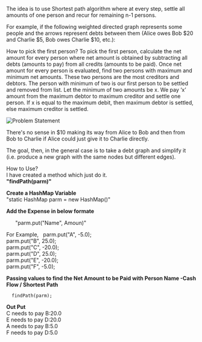 The idea is to use Shortest path algorithm where at every step, settle all amounts of one person and recur for remaining n-1 persons.

For example, if the following weighted directed graph represents some people and the arrows represent debts between them (Alice owes Bob $20 and Charlie $5, Bob owes Charlie $10, etc.):

How to pick the first person? To pick the first person, calculate the net amount for every person where net amount is obtained by subtracting all debts (amounts to pay) from all credits (amounts to be paid). Once net amount for every person is evaluated, find two persons with maximum and minimum net amounts. These two persons are the most creditors and debtors. The person with minimum of two is our first person to be settled and removed from list. Let the minimum of two amounts be x. We pay ‘x’ amount from the maximum debtor to maximum creditor and settle one person. If x is equal to the maximum debit, then maximum debtor is settled, else maximum creditor is settled.

![Problem Statement](https://github.com/soumyasethy/ShortestPath-CashFlow-Algorithm-Splitwise/blob/Images/Screen%20Shot%202017-07-24%20at%208.29.26%20PM.png)

There's no sense in $10 making its way from Alice to Bob and then from Bob to Charlie if Alice could just give it to Charlie directly.

The goal, then, in the general case is to take a debt graph and simplify it (i.e. produce a new graph with the same nodes but different edges).

How to Use?  
I have created a method which just do it.  
**"findPath(parm)"**  
    
**Create a HashMap Variable**  
  "static HashMap parm = new HashMap()"  
  
**Add the Expense in below formate**  

       "parm.put("Name", Amoun)"  
  
  For Example,  
        parm.put("A", -5.0);  
        parm.put("B", 25.0);  
        parm.put("C", -20.0);  
        parm.put("D", 25.0);  
        parm.put("E", -20.0);  
        parm.put("F", -5.0);  

**Passing values to find the Net Amount to be Paid with Person Name -Cash Flow / Shortest Path**  
      
      findPath(parm);  
      
**Out Put**  
C needs to pay B:20.0  
E needs to pay D:20.0  
A needs to pay B:5.0  
F needs to pay D:5.0  
        
